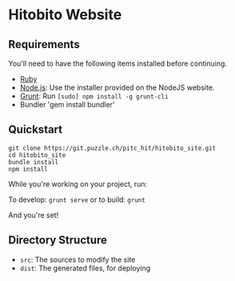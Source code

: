 # Hitobito Website

## Requirements

You'll need to have the following items installed before continuing.

  * [Ruby](https://www.ruby-lang.org/en/documentation/installation/)
  * [Node.js](http://nodejs.org): Use the installer provided on the NodeJS website.
  * [Grunt](http://gruntjs.com/): Run `[sudo] npm install -g grunt-cli`
  * Bundler 'gem install bundler'

## Quickstart

	git clone https://git.puzzle.ch/pitc_hit/hitobito_site.git
	cd hitobito_site
	bundle install
	npm install


While you're working on your project, run:

To develop: `grunt serve`
or to build: `grunt` 

And you're set!

## Directory Structure

  * `src`: The sources to modify the site
  * `dist`: The generated files, for deploying
